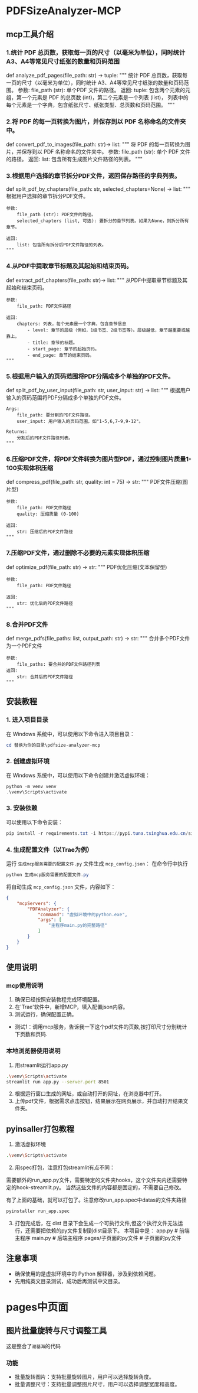 # PDFSizeAnalyzer-MCP

## mcp工具介绍

### 1.统计 PDF 总页数，获取每一页的尺寸（以毫米为单位），同时统计 A3、A4等常见尺寸纸张的数量和页码范围

def analyze_pdf_pages(file_path: str) -> tuple:
    """
    统计 PDF 总页数，获取每一页的尺寸（以毫米为单位），同时统计 A3、A4等常见尺寸纸张的数量和页码范围。
    参数:
        file_path (str): 单个PDF 文件的路径。
    返回:
        tuple: 包含两个元素的元组，第一个元素是 PDF 的总页数 (int)，第二个元素是一个列表 (list)，
               列表中的每个元素是一个字典，包含纸张尺寸、纸张类型、总页数和页码范围。
    """

### 2.将 PDF 的每一页转换为图片，并保存到以 PDF 名称命名的文件夹中。

def convert_pdf_to_images(file_path: str)-> list:
    """
    将 PDF 的每一页转换为图片，并保存到以 PDF 名称命名的文件夹中。
    参数:
        file_path (str): 单个 PDF 文件的路径。
    返回:
        list: 包含所有生成图片文件路径的列表。
    """

### 3.根据用户选择的章节拆分PDF文件，返回保存路径的字典列表。

def split_pdf_by_chapters(file_path: str, selected_chapters=None) -> list:
    """
    根据用户选择的章节拆分PDF文件。

    参数:
        file_path (str): PDF文件的路径。
        selected_chapters (list, 可选): 要拆分的章节列表。如果为None，则拆分所有章节。

    返回:
        list: 包含所有拆分后PDF文件路径的列表。
    """

### 4.从PDF中提取章节标题及其起始和结束页码。

def extract_pdf_chapters(file_path: str)-> list:
    """
    从PDF中提取章节标题及其起始和结束页码。

    参数:
        file_path: PDF文件路径

    返回:
        chapters: 列表，每个元素是一个字典，包含章节信息
            - level: 章节的层级（例如，1级书签、2级书签等）。层级越低，章节越重要或越靠上。
            - title: 章节的标题。
            - start_page: 章节的起始页码。
            - end_page: 章节的结束页码。
    """

### 5.根据用户输入的页码范围将PDF分隔成多个单独的PDF文件。

def split_pdf_by_user_input(file_path: str, user_input: str) -> list:
    """
    根据用户输入的页码范围将PDF分隔成多个单独的PDF文件。

    Args:
        file_path: 要分割的PDF文件路径。
        user_input: 用户输入的页码范围，如"1-5,6,7-9,9-12"。

    Returns:
        分割后的PDF文件路径列表。
    """

### 6.压缩PDF文件，将PDF文件转换为图片型PDF，通过控制图片质量1-100实现体积压缩

def compress_pdf(file_path: str, quality: int = 75) -> str:
    """
    PDF文件压缩(图片型)

    参数:
        file_path: PDF文件路径
        quality: 压缩质量 (0-100)

    返回:
        str: 压缩后的PDF文件路径
    """

### 7.压缩PDF文件，通过删除不必要的元素实现体积压缩

def optimize_pdf(file_path: str) -> str:
    """
    PDF优化压缩(文本保留型)

    参数:
        file_path: PDF文件路径

    返回:
        str: 优化后的PDF文件路径
    """

### 8.合并PDF文件

def merge_pdfs(file_paths: list, output_path: str) -> str:
    """
    合并多个PDF文件为一个PDF文件

    参数:
        file_paths: 要合并的PDF文件路径列表
    返回:
        str: 合并后的PDF文件路径
    """

## 安装教程

### 1. 进入项目目录

在 Windows 系统中，可以使用以下命令进入项目目录：

```powershell
cd 替换为你的目录\pdfsize-analyzer-mcp
```

### 2. 创建虚拟环境

在 Windows 系统中，可以使用以下命令创建并激活虚拟环境：

```powershell
python -m venv venv
.\venv\Scripts\activate
```

### 3. 安装依赖

可以使用以下命令安装：

```powershell
pip install -r requirements.txt -i https://pypi.tuna.tsinghua.edu.cn/simple
```

### 4. 生成配置文件（以Trae为例）

运行 `生成mcp服务需要的配置文件.py` 文件生成 `mcp_config.json`：
在命令行中执行

```powershell
python 生成mcp服务需要的配置文件.py
```

将自动生成 `mcp_config.json` 文件，内容如下：

```json
{
    "mcpServers": {
        "PDFAnalyzer": {
            "command": "虚拟环境中的python.exe",
            "args": [
                "主程序main.py的完整路径"
            ]
        }
    }
}
```

## 使用说明

### mcp使用说明

1. 确保已经按照安装教程完成环境配置。
2. 在'Trae'软件中，新增MCP，填入配置json内容。
3. 测试运行，确保配置正确。

- 测试1：调用mcp服务，告诉我一下这个pdf文件的页数,按打印尺寸分别统计下页数和页码.

### 本地浏览器使用说明

1. 用streamlit运行app.py

```bash
.\venv\Scripts\activate
streamlit run app.py --server.port 8501
```

2. 根据运行窗口生成的网址，或自动打开的网址，在浏览器中打开。
3. 上传pdf文件，根据需求点击按钮，结果展示在网页展示，并自动打开结果文件夹。

## pyinsaller打包教程

1. 激活虚拟环境

```bash
.\venv\Scripts\activate
```

2. 用spec打包，注意打包streamlit有点不同：

需要额外的run_app.py文件，需要特定的文件夹hooks，这个文件夹内还需要特定的hook-streamlit.py。
当然这些文件的内容都是固定的，不需要自己修改。

有了上面的基础，就可以打包了。注意修改run_app.spec中datas的文件夹路径

```bash
pyinstaller run_app.spec
```

3. 打包完成后，在 dist 目录下会生成一个可执行文件,但这个执行文件无法运行，还需要把依赖的py文件复制到dist目录下。
   本项目中是：
   app.py # 前端主程序
   main.py # 后端主程序
   pages/子页面的py文件 # 子页面的py文件

## 注意事项

- 确保使用的是虚拟环境中的 Python 解释器，涉及到依赖问题。
- 先用纯英文目录测试，成功后再测试中文目录。

# pages中页面

## 图片批量旋转与尺寸调整工具

这是整合了`谢基海`的代码

### 功能

- 批量旋转图片：支持批量旋转图片，用户可以选择旋转角度。
- 批量调整尺寸：支持批量调整图片尺寸，用户可以选择调整宽度和高度。
